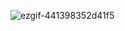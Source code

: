 ![ezgif-441398352d41f5](https://github.com/user-attachments/assets/58d8a6e6-7819-428e-86eb-38d4614365d1)
